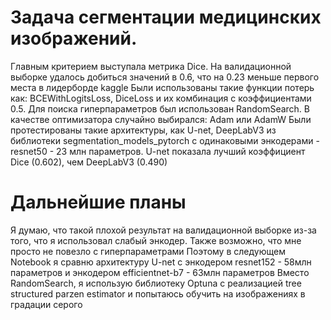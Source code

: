 # Задача сегментации медицинских изображений.
Главным критерием выступала метрика Dice. На валидационной выборке удалось добиться значений в 0.6, что на 0.23 меньше первого места в лидерборде kaggle
Были использованы такие функции потерь как: BCEWithLogitsLoss, DiceLoss и их комбинация с коэффициентами 0.5.
Для поиска гиперпараметров был использован RandomSearch. 
В качестве оптимизатора случайно выбирался: Adam или AdamW
Были протестированы такие архитектуры, как U-net, DeepLabV3 из библиотеки segmentation_models_pytorch c одинаковыми энкодерами - resnet50 - 23 млн параметров. 
U-net показала лучший коэффициент Dice (0.602), чем DeepLabV3 (0.490)
# Дальнейшие планы
Я думаю, что такой плохой результат на валидационной выборке из-за того, что я использовал слабый энкодер. Также возможно, что мне
просто не повезло с гиперпараметрами
Поэтому в следующем Notebook я сравню архитектуру U-net с энкодером resnet152 - 58млн параметров и энкодером efficientnet-b7 - 63млн параметров
Вместо RandomSearch, я использую библиотеку Optuna с реализацией tree structured parzen estimator и попытаюсь обучить на изображениях в градации серого
